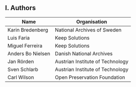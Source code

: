 
## I. Authors

| Name                             | Organisation                                       |
| -------------------------------- | -------------------------------------------------- |
| Karin Bredenberg                 | National Archives of Sweden                        |
| Luis Faria                       | Keep Solutions                                     |
| Miguel Ferreira                  | Keep Solutions                                     |
| Anders Bo Nielsen                | Danish National Archives                           |
| Jan Rörden                       | Austrian Institute of Technology                   |
| Sven Schlarb                     | Austrian Institute of Technology                   |
| Carl Wilson                      | Open Preservation Foundation                       |

